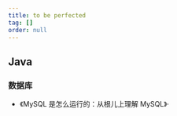 ```yaml
---
title: to be perfected
tag: []
order: null
---
```


## Java

### 数据库

- 《MySQL 是怎么运行的：从根儿上理解 MySQL》·
